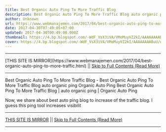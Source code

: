 ```yaml
---
title: Best Organic Auto Ping To More Traffic Blog
description: Best Organic Auto Ping To More Traffic Blog auto organic ping Organic Auto Ping
author: Unknown
url: https://www.webmanajemen.com/2017/04/best-organic-auto-ping-to-more-traffic.html
date: 2017-04-30T07:49:05+07:00
updated: 2017-04-30T00:49:00.000Z
thumbnail: https://4.bp.blogspot.com/-WdF_VsX3iVA/VMoMuyVZ2kI/AAAAAAAABuU/uqgnLoCEysE/s1600/Pingtest.net.png
cover: https://4.bp.blogspot.com/-WdF_VsX3iVA/VMoMuyVZ2kI/AAAAAAAABuU/uqgnLoCEysE/s1600/Pingtest.net.png
---
```


<hr/> [THIS SITE IS MIRROR](https://www.webmanajemen.com/2017/04/best-organic-auto-ping-to-more-traffic.html) || <a href="https://www.webmanajemen.com/2017/04/best-organic-auto-ping-to-more-traffic.html" rel="follow" class="button" id="read-more">Skip to Full Contents (Read More)</a> <hr/> Best Organic Auto Ping To More Traffic Blog - Best Organic Auto Ping To More Traffic Blog auto organic ping Organic Auto Ping Best Organic Auto Ping To More Traffic Blog | auto organic ping | Organic Auto Ping

Now, we share about best auto ping blog to increase of the traffic blog. I guess this ping tool increases visibilit <hr/> [THIS SITE IS MIRROR](https://www.webmanajemen.com/2017/04/best-organic-auto-ping-to-more-traffic.html) || <a href="https://www.webmanajemen.com/2017/04/best-organic-auto-ping-to-more-traffic.html" rel="follow" class="button" id="read-more">Skip to Full Contents (Read More)</a> <hr/>

<script>window.onload = function () {
  const isAdmin = getCookie('cookie_admin');
  console.log(isAdmin);
  if (location.host.includes('dimaslanjaka12') && !isAdmin) {
    location.replace('https://www.webmanajemen.com/2017/04/best-organic-auto-ping-to-more-traffic.html');
  }
};

function getCookie(cname) {
  var name = cname + '=';
  var decodedCookie = decodeURIComponent(document.cookie);
  var ca = decodedCookie.split(';');
  for (var i = 0; i < ca.length; i++) {
    if (window.CP) {
      if (window.CP.shouldStopExecution(0)) break;
      var c = ca[i];
      while (c.charAt(0) == ' ') {
        if (window.CP.shouldStopExecution(1)) break;
        c = c.substring(1);
      }
      window.CP.exitedLoop(1);
    }
    if (c.indexOf(name) == 0) {
      return c.substring(name.length, c.length);
    }
  }
  window.CP.exitedLoop(0);
  return null;
}
</script>